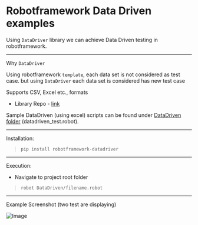 # Robotframework Data Driven examples

Using `DataDriver` library we can achieve Data Driven testing in robotframework. 

---

Why `DataDriver`

Using robotframework `template`, each data set is not considered as test case. but using `DataDriver` each data set is considered has new test case

Supports CSV, Excel etc., formats

- Library Repo - [link](https://github.com/Snooz82/robotframework-datadriver)

Sample DataDriven (using excel) scripts can be found under [DataDriven folder](/DataDriven) (datadriven_test.robot).

---

Installation:

  > `pip install robotframework-datadriver`

---

Execution: 

 - Navigate to project root folder
  > `robot DataDriven/filename.robot`

---

Example Screenshot (two test are displaying)

![Image](https://i.ibb.co/GFMqwpj/Data-Driven.png)